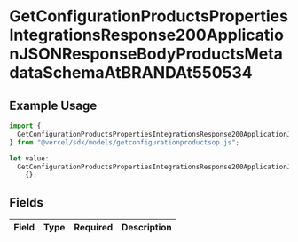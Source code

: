 # GetConfigurationProductsPropertiesIntegrationsResponse200ApplicationJSONResponseBodyProductsMetadataSchemaAtBRANDAt550534

## Example Usage

```typescript
import {
  GetConfigurationProductsPropertiesIntegrationsResponse200ApplicationJSONResponseBodyProductsMetadataSchemaAtBRANDAt550534,
} from "@vercel/sdk/models/getconfigurationproductsop.js";

let value:
  GetConfigurationProductsPropertiesIntegrationsResponse200ApplicationJSONResponseBodyProductsMetadataSchemaAtBRANDAt550534 =
    {};
```

## Fields

| Field       | Type        | Required    | Description |
| ----------- | ----------- | ----------- | ----------- |